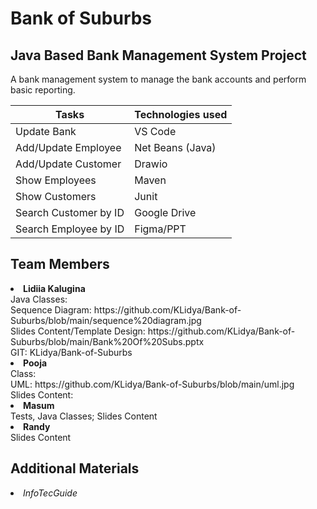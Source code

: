 # Bank of Suburbs

## Java Based Bank Management System Project
A bank management system to manage the bank accounts and perform basic reporting.

| Tasks    | Technologies used |
| -------- | ------- |
| Update Bank  | VS Code    |
| Add/Update Employee | Net Beans (Java)     |
| Add/Update Customer| Drawio    |
| Show Employees| Maven    |
| Show Customers| Junit    |
| Search Customer by ID| Google Drive    |
| Search Employee by ID| Figma/PPT    |

## Team Members
<li><b>Lidiia Kalugina</b><br>
  Java Classes: <br>
  Sequence Diagram: https://github.com/KLidya/Bank-of-Suburbs/blob/main/sequence%20diagram.jpg <br> 
  Slides Content/Template Design: https://github.com/KLidya/Bank-of-Suburbs/blob/main/Bank%20Of%20Subs.pptx <br>
  GIT: KLidya/Bank-of-Suburbs </li>
<li><b>Pooja</b><br>
  Class: <br> 
  UML: https://github.com/KLidya/Bank-of-Suburbs/blob/main/uml.jpg <br>
  Slides Content: </li>
<li><b>Masum</b> <br> Tests, Java Classes; Slides Content</li>
<li><b>Randy</b> <br> Slides Content</li>

## Additional Materials
<li><i>InfoTecGuide</i></li>

